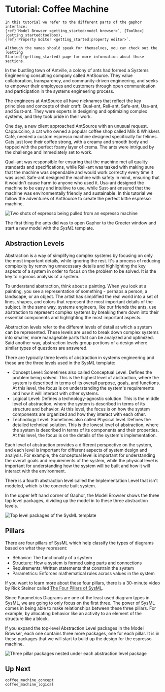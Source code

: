 # Tutorial: Coffee Machine

```{note}
In this tutorial we refer to the different parts of the gaphor interface:
{ref}`Model Browser <getting_started:model browser>`, [Toolbox](getting_started:toolbox),
{ref}`Property Editor <getting_started:property editor>`.

Although the names should speak for themselves, you can check out the [Getting
Started](getting_started) page for more information about those sections.
```
In the bustling town of Antville, a colony of ants had formed a Systems
Engineering consulting company called AntSource. They value collaboration,
transparency, and community-driven engineering, and seeks to empower their
employees and customers through open communication and participation in the
systems engineering process.

The engineers at AntSource all have nicknames that reflect the key principles
and concepts of their craft: Qual-ant, Reli-ant, Safe-ant, Usa-ant, and
Sust-ant. They were experts in designing and optimizing complex systems, and
they took pride in their work.

One day, a new client approached AntSource with an unusual request. Cappuccino,
a cat who owned a popular coffee shop called Milk & Whiskers Café, needed a
custom espresso machine designed specifically for felines. Cats just love their
coffee strong, with a creamy and smooth body and topped with the perfect foamy
layer of crema. The ants were intrigued by the challenge and immediately set to
work.

Qual-ant was responsible for ensuring that the machine met all quality
standards and specifications, while Reli-ant was tasked with making sure that
the machine was dependable and would work correctly every time it was used.
Safe-ant designed the machine with safety in mind, ensuring that it wouldn't
cause harm to anyone who used it. Usa-ant designed the machine to be easy and
intuitive to use, while Sust-ant ensured that the machine was environmentally
friendly and sustainable. In this tutorial we follow the adventures of AntSource
to create the perfect kittie espresso machine.

![Two shots of espresso being pulled from an espresso
machine](images/coffee-machine-double-shot.jpg)

The first thing the ants did was to open Gaphor to the Greeter window and start
a new model with the _SysML_ template.

## Abstraction Levels
Abstraction is a way of simplifying complex systems by focusing on only the most
important details, while ignoring the rest. It's a process of reducing
complexity by removing unnecessary details and highlighting the key aspects of a
system in order to focus on the problem to be solved. It is the key to rigorous
analysis of a system.

To understand abstraction, think about a painting. When you look at a painting,
you see a representation of something - perhaps a person, a landscape, or an
object. The artist has simplified the real world into a set of lines, shapes,
and colors that represent the most important details of the subject. In the same
way, systems engineers, like our friends the ants, use abstraction to represent
complex systems by breaking them down into their essential components and
highlighting the most important aspects.

Abstraction levels refer to the different levels of detail at which a system can
be represented. These levels are used to break down complex systems into
smaller, more manageable parts that can be analyzed and optimized. Said another
way, abstraction levels group portions of a design where similar types of
questions are answered.

There are typically three levels of abstraction in systems engineering and these
are the three levels used in the SysML template:

- Concept Level: Sometimes also called Conceptual Level. Defines the problem
  being solved. This is the highest level of abstraction, where the system is
  described in terms of its overall purpose, goals, and functions. At this
  level, the focus is on understanding the system's requirements and how it will
  interact with other systems.
- Logical Level: Defines a technology-agnostic solution. This is the middle
  level of abstraction, where the system is described in terms of its structure
  and behavior. At this level, the focus is on how the system components are
  organized and how they interact with each other.
- Technology Level: Sometimes also called Physical level. Defines the detailed
  technical solution. This is the lowest level of abstraction, where the system
  is described in terms of its components and their properties. At this
  level, the focus is on the details of the system's implementation.

Each level of abstraction provides a different perspective on the system, and
each level is important for different aspects of system design and analysis. For
example, the conceptual level is important for understanding the overall goals
and requirements of the system, while the physical level is important for
understanding how the system will be built and how it will interact with the
environment.

There is a fourth abstraction level called the Implementation Level that isn't
modeled, which is the concrete built system.

In the upper left hand corner of Gaphor, the Model Browser shows the three top
level packages, dividing up the model in to these three abstraction levels.

![Top level packages of the SysML
template](images/coffee-machine-top-level-packages.png)

## Pillars

There are four pillars of SysML which help classify the types of diagrams based
on what they represent:

- Behavior: The functionality of a system
- Structure: How a system is formed using parts and connections
- Requirements: Written statements that constrain the system
- Parametrics: Enforces mathematical rules across values in the system

If you want to learn more about these four pillars, there is a 30-minute video
by Rick Steiner called [The Four Pillars of SysML](https://youtu.be/998UznK9ogY).

Since Parametrics Diagrams are one of the least used diagram types in SysML, we are
going to only focus on the first three. The power of SysML comes in being able
to make relationships between these three pillars. For example, by allocating
behavior like an activity to an element of the structure like a block.

If you expand the top-level Abstraction Level packages in the Model Browser,
each one contains three more packages, one for each pillar. It is in these
packages that we will start to build up the design for the espresso machine.

![Three pillar packages nested under each abstraction level
package](images/coffee-machine-pillars.png)

## Up Next

```{toctree}
coffee_machine_concept
coffee_machine_logical
```
